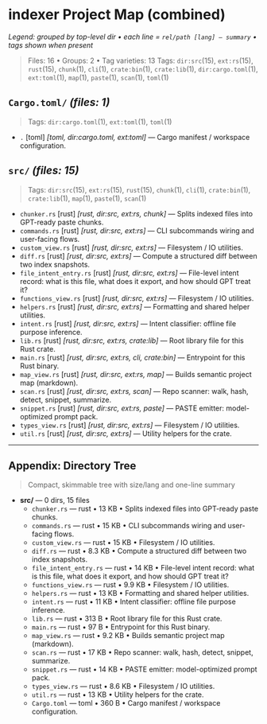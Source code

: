 # indexer Project Map (combined)

_Legend: grouped by top-level dir • each line = `rel/path [lang] — summary` • tags shown when present_

> Files: 16  •  Groups: 2  •  Tag varieties: 13
> Tags: `dir:src`(15), `ext:rs`(15), `rust`(15), `chunk`(1), `cli`(1), `crate:bin`(1), `crate:lib`(1), `dir:cargo.toml`(1), `ext:toml`(1), `map`(1), `paste`(1), `scan`(1), `toml`(1)

## `Cargo.toml/`  _(files: 1)_

> Tags: `dir:cargo.toml`(1), `ext:toml`(1), `toml`(1)

- `.` [toml] _[toml, dir:cargo.toml, ext:toml]_ — Cargo manifest / workspace configuration.

## `src/`  _(files: 15)_

> Tags: `dir:src`(15), `ext:rs`(15), `rust`(15), `chunk`(1), `cli`(1), `crate:bin`(1), `crate:lib`(1), `map`(1), `paste`(1), `scan`(1)

- `chunker.rs` [rust] _[rust, dir:src, ext:rs, chunk]_ — Splits indexed files into GPT-ready paste chunks.
- `commands.rs` [rust] _[rust, dir:src, ext:rs]_ — CLI subcommands wiring and user-facing flows.
- `custom_view.rs` [rust] _[rust, dir:src, ext:rs]_ — Filesystem / IO utilities.
- `diff.rs` [rust] _[rust, dir:src, ext:rs]_ — Compute a structured diff between two index snapshots.
- `file_intent_entry.rs` [rust] _[rust, dir:src, ext:rs]_ — File-level intent record: what is this file, what does it export, and how should GPT treat it?
- `functions_view.rs` [rust] _[rust, dir:src, ext:rs]_ — Filesystem / IO utilities.
- `helpers.rs` [rust] _[rust, dir:src, ext:rs]_ — Formatting and shared helper utilities.
- `intent.rs` [rust] _[rust, dir:src, ext:rs]_ — Intent classifier: offline file purpose inference.
- `lib.rs` [rust] _[rust, dir:src, ext:rs, crate:lib]_ — Root library file for this Rust crate.
- `main.rs` [rust] _[rust, dir:src, ext:rs, cli, crate:bin]_ — Entrypoint for this Rust binary.
- `map_view.rs` [rust] _[rust, dir:src, ext:rs, map]_ — Builds semantic project map (markdown).
- `scan.rs` [rust] _[rust, dir:src, ext:rs, scan]_ — Repo scanner: walk, hash, detect, snippet, summarize.
- `snippet.rs` [rust] _[rust, dir:src, ext:rs, paste]_ — PASTE emitter: model-optimized prompt pack.
- `types_view.rs` [rust] _[rust, dir:src, ext:rs]_ — Filesystem / IO utilities.
- `util.rs` [rust] _[rust, dir:src, ext:rs]_ — Utility helpers for the crate.

---

## Appendix: Directory Tree

> Compact, skimmable tree with size/lang and one-line summary

- **src/** — 0 dirs, 15 files
    - `chunker.rs` — rust • 13 KB • Splits indexed files into GPT-ready paste chunks.
    - `commands.rs` — rust • 15 KB • CLI subcommands wiring and user-facing flows.
    - `custom_view.rs` — rust • 15 KB • Filesystem / IO utilities.
    - `diff.rs` — rust • 8.3 KB • Compute a structured diff between two index snapshots.
    - `file_intent_entry.rs` — rust • 14 KB • File-level intent record: what is this file, what does it export, and how should GPT treat it?
    - `functions_view.rs` — rust • 9.9 KB • Filesystem / IO utilities.
    - `helpers.rs` — rust • 13 KB • Formatting and shared helper utilities.
    - `intent.rs` — rust • 11 KB • Intent classifier: offline file purpose inference.
    - `lib.rs` — rust • 313 B • Root library file for this Rust crate.
    - `main.rs` — rust • 97 B • Entrypoint for this Rust binary.
    - `map_view.rs` — rust • 9.2 KB • Builds semantic project map (markdown).
    - `scan.rs` — rust • 17 KB • Repo scanner: walk, hash, detect, snippet, summarize.
    - `snippet.rs` — rust • 14 KB • PASTE emitter: model-optimized prompt pack.
    - `types_view.rs` — rust • 8.6 KB • Filesystem / IO utilities.
    - `util.rs` — rust • 13 KB • Utility helpers for the crate.
  - `Cargo.toml` — toml • 360 B • Cargo manifest / workspace configuration.
